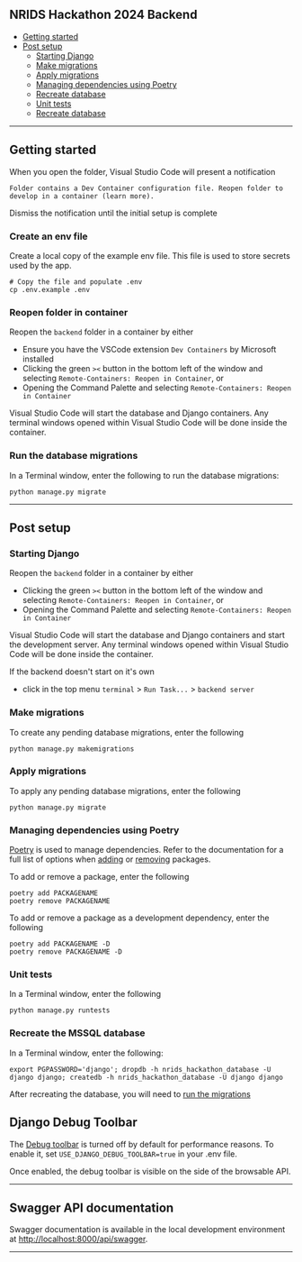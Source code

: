 ## NRIDS Hackathon 2024 Backend

- [Getting started](#gettingstarted)
- [Post setup](#postsetup)
  - [Starting Django](#postsetup-starting-django)
  - [Make migrations](#postsetup-make-migrations)
  - [Apply migrations](#postsetup-apply-migrations)
  - [Managing dependencies using Poetry](#postsetup-dependencies)
  - [Recreate database](#postsetup-recreate-database)
  - [Unit tests](#postsetup-unit-tests)
  - [Recreate database](#postsetup-recreate-database)

---

## <a name="gettingstarted"></a>Getting started

When you open the folder, Visual Studio Code will present a notification

```
Folder contains a Dev Container configuration file. Reopen folder to develop in a container (learn more).
```

Dismiss the notification until the initial setup is complete

### <a name="gettingstarted-create-envfile"></a>Create an env file

Create a local copy of the example env file. This file is used to store secrets used by the
app.

```
# Copy the file and populate .env
cp .env.example .env
```

### <a name="gettingstarted-reopen-in-container"></a>Reopen folder in container

Reopen the `backend` folder in a container by either

- Ensure you have the VSCode extension `Dev Containers` by Microsoft installed
- Clicking the green `><` button in the bottom left of the window and selecting `Remote-Containers: Reopen in Container`, or
- Opening the Command Palette and selecting `Remote-Containers: Reopen in Container`

Visual Studio Code will start the database and Django containers. Any terminal windows opened within Visual Studio Code will be done inside the container.

### <a name="gettingstarted-run-migrations"></a>Run the database migrations

In a Terminal window, enter the following to run the database migrations:

```
python manage.py migrate
```
---

## <a name="postsetup"></a>Post setup

### <a name="postsetup-starting-django"></a>Starting Django

Reopen the `backend` folder in a container by either

- Clicking the green `><` button in the bottom left of the window and selecting `Remote-Containers: Reopen in Container`, or
- Opening the Command Palette and selecting `Remote-Containers: Reopen in Container`

Visual Studio Code will start the database and Django containers and start the development server. Any terminal windows opened within Visual Studio Code will be done inside the container.

If the backend doesn't start on it's own
- click in the top menu `terminal` > `Run Task...` > `backend server`

### <a name="postsetup-make-migrations"></a>Make migrations

To create any pending database migrations, enter the following

```
python manage.py makemigrations
```

### <a name="postsetup-apply-migrations"></a>Apply migrations

To apply any pending database migrations, enter the following

```
python manage.py migrate
```

### <a name="postsetup-dependencies"></a>Managing dependencies using Poetry

[Poetry](https://python-poetry.org) is used to manage dependencies. Refer to the documentation for a full list of options when [adding](https://python-poetry.org/docs/cli/#add) or [removing](https://python-poetry.org/docs/cli/#remove) packages.

To add or remove a package, enter the following

```
poetry add PACKAGENAME
poetry remove PACKAGENAME
```

To add or remove a package as a development dependency, enter the following

```
poetry add PACKAGENAME -D
poetry remove PACKAGENAME -D
```

### <a name="postsetup-unit-tests"></a>Unit tests

In a Terminal window, enter the following

```
python manage.py runtests
```

### <a name="postsetup-recreate-database"></a>Recreate the MSSQL database

In a Terminal window, enter the following:

```
export PGPASSWORD='django'; dropdb -h nrids_hackathon_database -U django django; createdb -h nrids_hackathon_database -U django django

```

After recreating the database, you will need to [run the migrations](#gettingstarted-run-migrations)


## <a name="postsetup-django-debug-toolbar"></a>Django Debug Toolbar

The [Debug toolbar](https://github.com/jazzband/django-debug-toolbar/) is turned off by default
for performance reasons. To enable it, set `USE_DJANGO_DEBUG_TOOLBAR=true` in your .env file.

Once enabled, the debug toolbar is visible on the side of the browsable API.

---

## <a name="postsetup-swagger"></a>Swagger API documentation

Swagger documentation is available in the local development environment at [http://localhost:8000/api/swagger](http://localhost:8000/api/swagger).

---
